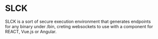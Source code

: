 # SLCK
SLCK is a sort of secure execution environment that generates endpoints for any binary under /bin, creting websockets to use with a component for REACT, Vue.js or Angular.


